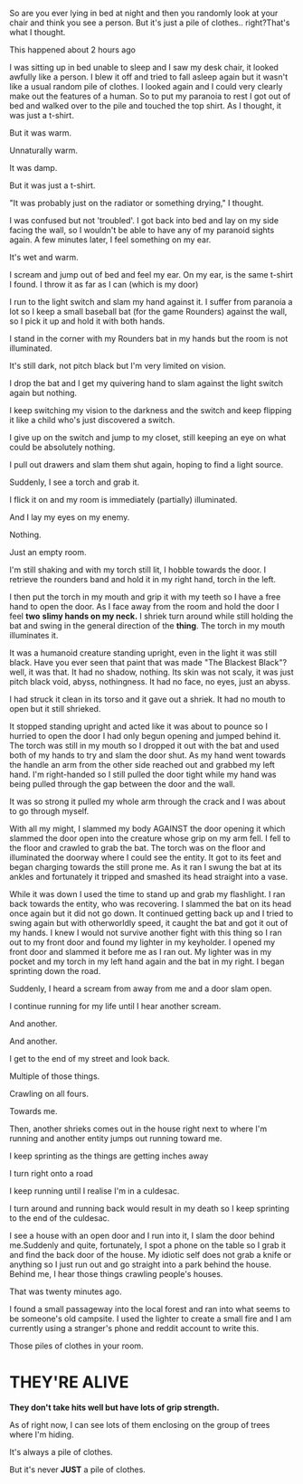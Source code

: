 So are you ever lying in bed at night and then you randomly look at your chair and think you see a person. But it's just a pile of clothes.. right?That's what I thought.

This happened about 2 hours ago

I was sitting up in bed unable to sleep and I saw my desk chair, it looked awfully like a person. I blew it off and tried to fall asleep again but it wasn't like a usual random pile of clothes. I looked again and I could very clearly make out the features of a human. So to put my paranoia to rest I got out of bed and walked over to the pile and touched the top shirt. As I thought, it was just a t-shirt.

But it was warm.

Unnaturally warm.

It was damp.

But it was just a t-shirt.

"It was probably just on the radiator or something drying," I thought.

I was confused but not 'troubled'. I got back into bed and lay on my side facing the wall, so I wouldn't be able to have any of my paranoid sights again. A few minutes later, I feel something on my ear.

It's wet and warm.

I scream and jump out of bed and feel my ear. On my ear, is the same t-shirt I found. I throw it as far as I can (which is my door)

I run to the light switch and slam my hand against it. I suffer from paranoia a lot so I keep a small baseball bat (for the game Rounders) against the wall, so I pick it up and hold it with both hands.

I stand in the corner with my Rounders bat in my hands but the room is not illuminated.

It's still dark, not pitch black but I'm very limited on vision.

I drop the bat and I get my quivering hand to slam against the light switch again but nothing.

I keep switching my vision to the darkness and the switch and keep flipping it like a child who's just discovered a switch.

I give up on the switch and jump to my closet, still keeping an eye on what could be absolutely nothing.

I pull out drawers and slam them shut again, hoping to find a light source.

Suddenly, I see a torch and grab it.

I flick it on and my room is immediately (partially) illuminated.

And I lay my eyes on my enemy.

Nothing.

Just an empty room.

I'm still shaking and with my torch still lit, I hobble towards the door. I retrieve the rounders band and hold it in my right hand, torch in the left.

I then put the torch in my mouth and grip it with my teeth so I have a free hand to open the door. As I face away from the room and hold the door I feel **two** **slimy hands on my neck.** I shriek turn around while still holding the bat and swing in the general direction of the **thing**. The torch in my mouth illuminates it.

It was a humanoid creature standing upright, even in the light it was still black. Have you ever seen that paint that was made "The Blackest Black"? well, it was that. It had no shadow, nothing. Its skin was not scaly, it was just pitch black void, abyss, nothingness. It had no face, no eyes, just an abyss.

I had struck it clean in its torso and it gave out a shriek. It had no mouth to open but it still shrieked.

It stopped standing upright and acted like it was about to pounce so I hurried to open the door I had only begun opening and jumped behind it. The torch was still in my mouth so I dropped it out with the bat and used both of my hands to try and slam the door shut. As my hand went towards the handle an arm from the other side reached out and grabbed my left hand. I'm right-handed so I still pulled the door tight while my hand was being pulled through the gap between the door and the wall.

It was so strong it pulled my whole arm through the crack and I was about to go through myself.

With all my might, I slammed my body AGAINST the door opening it which slammed the door open into the creature whose grip on my arm fell. I fell to the floor and crawled to grab the bat. The torch was on the floor and illuminated the doorway where I could see the entity. It got to its feet and began charging towards the still prone me. As it ran I swung the bat at its ankles and fortunately it tripped and smashed its head straight into a vase.

While it was down I used the time to stand up and grab my flashlight. I ran back towards the entity, who was recovering. I slammed the bat on its head once again but it did not go down. It continued getting back up and I tried to swing again but with otherworldly speed, it caught the bat and got it out of my hands. I knew I would not survive another fight with this thing so I ran out to my front door and found my lighter in my keyholder. I opened my front door and slammed it before me as I ran out. My lighter was in my pocket and my torch in my left hand again and the bat in my right. I began sprinting down the road.

Suddenly, I heard a scream from away from me and a door slam open.

I continue running for my life until I hear another scream.

And another.

And another.

I get to the end of my street and look back.

Multiple of those things.

Crawling on all fours.

Towards me.

Then, another shrieks comes out in the house right next to where I'm running and another entity jumps out running toward me.

I keep sprinting as the things are getting inches away

I turn right onto a road

I keep running until I realise I'm in a culdesac.

I turn around and running back would result in my death so I keep sprinting to the end of the culdesac.

I see a house with an open door and I run into it, I slam the door behind me.Suddenly and quite, fortunately, I spot a phone on the table so I grab it and find the back door of the house. My idiotic self does not grab a knife or anything so I just run out and go straight into a park behind the house. Behind me, I hear those things crawling people's houses.

That was twenty minutes ago.

I found a small passageway into the local forest and ran into what seems to be someone's old campsite. I used the lighter to create a small fire and I am currently using a stranger's phone and reddit account to write this.

Those piles of clothes in your room.

# THEY'RE ALIVE

**They don't take hits well but have lots of grip strength.**

As of right now, I can see lots of them enclosing on the group of trees where I'm hiding.

It's always a pile of clothes.

But it's never **JUST** a pile of clothes.